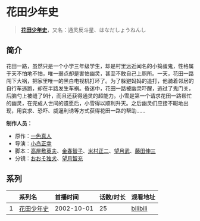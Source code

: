 # 花田少年史


> <u>**[花田少年史](http://bgm.tv/subject/8748)**</u>，又名：通灵反斗星、はなだしょうねんし

## 简介


花田一路，虽然只是一个小学三年级学生，却是村里远近闻名的小捣蛋鬼，性格属于天不怕地不怕，唯一弱点却是害怕幽灵，甚至不敢自己上厕所。一天，花田一路闯下大祸，把家里唯一的黑白电视机打坏了。为了躲避妈妈的追打，他骑着邻居的自行车逃跑，却在半路发生车祸。昏迷中，花田一路被幽灵吓醒，逃过了鬼门关，后脑勺上被缝了9针，而且还获得通灵的超能力。小雪是第一个请求花田一路帮忙的幽灵，在完成人世间的遗愿后，小雪得以顺利升天。之后幽灵们应接不暇地出现，用哀求、恐吓、威逼利诱等方式获得花田一路的帮助……

**制作人员：**
- 原作：[一色真人](http://bgm.tv/person/749)
- 导演：[小岛正幸](http://bgm.tv/person/750)
- 脚本：[高屋敷英夫](http://bgm.tv/person/744)、[金春智子](http://bgm.tv/person/751)、[米村正二](http://bgm.tv/person/571)、[望月武](http://bgm.tv/person/19615)、[藤田伸三](http://bgm.tv/person/218)
- 分镜：[おおそ独犬](http://bgm.tv/person/19617)、[望月智充](http://bgm.tv/person/581)



## 系列

|     |   系列名   |   首播时间  | 话数/时长  | 观看地址 |
|:---  |:------    |:----      |:---       |:---  |
| 1 |[花田少年史](https://bgm.tv/subject/8748)| 2002-10-01 | 25 | [bilibili](https://www.bilibili.com/bangumi/play/ep72523)  |



